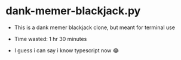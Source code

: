 # dank-memer-blackjack.py

- This is a dank memer blackjack clone, but meant for terminal use
- Time wasted: 1 hr 30 minutes

- I guess i can say i know typescript now 😂
